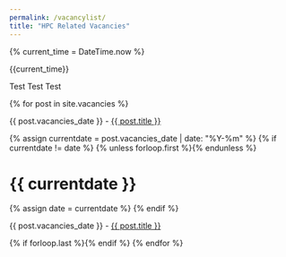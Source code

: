 ```yaml
---
permalink: /vacancylist/
title: "HPC Related Vacancies"
---
```


{% current_time = DateTime.now %}
<p>{{current_time}}</p>


<div id="dates3">
  <p>Test Test Test</p>
{% for post in site.vacancies %}
  <p>{{ post.vacancies_date }} - <a href="/HPC-SIG{{ post.url }}">{{ post.title }}</a></p>
  {% assign currentdate = post.vacancies_date | date: "%Y-%m" %}
  {% if currentdate != date %}
    {% unless forloop.first %}{% endunless %}
    <h1 id="y{{post.vacancies_date | date: "%Y-%m"}}">{{ currentdate }}</h1>
    {% assign date = currentdate %}
  {% endif %}
    <p>{{ post.vacancies_date }} - <a href="/HPC-SIG{{ post.url }}">{{ post.title }}</a></p>
  {% if forloop.last %}{% endif %}
{% endfor %}
</div>  
